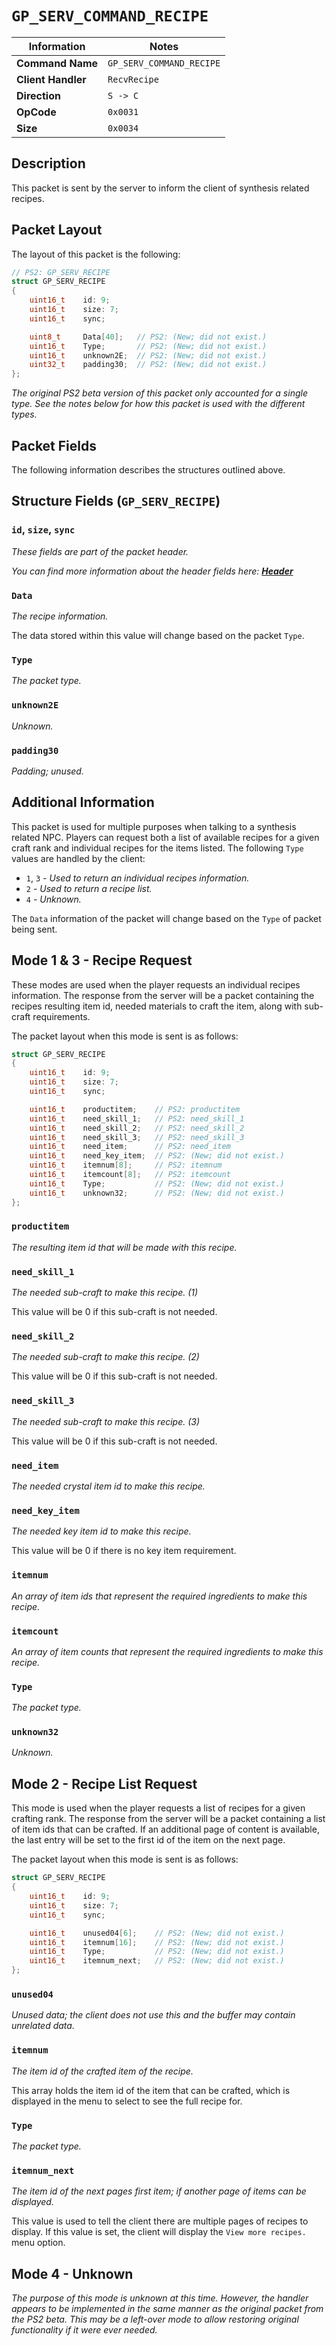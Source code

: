# `GP_SERV_COMMAND_RECIPE`

| Information               | Notes |
|---                        |---    |
| **Command Name**          | `GP_SERV_COMMAND_RECIPE` |
| **Client Handler**        | `RecvRecipe` |
| **Direction**             | `S -> C` |
| **OpCode**                | `0x0031` |
| **Size**                  | `0x0034` |

## Description

This packet is sent by the server to inform the client of synthesis related recipes.

## Packet Layout

The layout of this packet is the following:

```cpp
// PS2: GP_SERV_RECIPE
struct GP_SERV_RECIPE
{
    uint16_t    id: 9;
    uint16_t    size: 7;
    uint16_t    sync;

    uint8_t     Data[40];   // PS2: (New; did not exist.)
    uint16_t    Type;       // PS2: (New; did not exist.)
    uint16_t    unknown2E;  // PS2: (New; did not exist.)
    uint32_t    padding30;  // PS2: (New; did not exist.)
};
```

_The original PS2 beta version of this packet only accounted for a single type. See the notes below for how this packet is used with the different types._

## Packet Fields

The following information describes the structures outlined above.

## Structure Fields (`GP_SERV_RECIPE`)

### `id`, `size`, `sync`

_These fields are part of the packet header._

_You can find more information about the header fields here: [**Header**](/world/HEADER.md)_

### `Data`

_The recipe information._

The data stored within this value will change based on the packet `Type`.

### `Type`

_The packet type._

### `unknown2E`

_Unknown._

### `padding30`

_Padding; unused._

## Additional Information

This packet is used for multiple purposes when talking to a synthesis related NPC. Players can request both a list of available recipes for a given craft rank and individual recipes for the items listed. The following `Type` values are handled by the client:

  - `1`, `3` - _Used to return an individual recipes information._
  - `2` - _Used to return a recipe list._
  - `4` - _Unknown._

The `Data` information of the packet will change based on the `Type` of packet being sent.

## Mode 1 & 3 - Recipe Request

These modes are used when the player requests an individual recipes information. The response from the server will be a packet containing the recipes resulting item id, needed materials to craft the item, along with sub-craft requirements.

The packet layout when this mode is sent is as follows:

```cpp
struct GP_SERV_RECIPE
{
    uint16_t    id: 9;
    uint16_t    size: 7;
    uint16_t    sync;

    uint16_t    productitem;    // PS2: productitem
    uint16_t    need_skill_1;   // PS2: need_skill_1
    uint16_t    need_skill_2;   // PS2: need_skill_2
    uint16_t    need_skill_3;   // PS2: need_skill_3
    uint16_t    need_item;      // PS2: need_item
    uint16_t    need_key_item;  // PS2: (New; did not exist.)
    uint16_t    itemnum[8];     // PS2: itemnum
    uint16_t    itemcount[8];   // PS2: itemcount
    uint16_t    Type;           // PS2: (New; did not exist.)
    uint16_t    unknown32;      // PS2: (New; did not exist.)
};
```

### `productitem`

_The resulting item id that will be made with this recipe._

### `need_skill_1`

_The needed sub-craft to make this recipe. (1)_

This value will be 0 if this sub-craft is not needed.

### `need_skill_2`

_The needed sub-craft to make this recipe. (2)_

This value will be 0 if this sub-craft is not needed.

### `need_skill_3`

_The needed sub-craft to make this recipe. (3)_

This value will be 0 if this sub-craft is not needed.

### `need_item`

_The needed crystal item id to make this recipe._

### `need_key_item`

_The needed key item id to make this recipe._

This value will be 0 if there is no key item requirement.

### `itemnum`

_An array of item ids that represent the required ingredients to make this recipe._

### `itemcount`

_An array of item counts that represent the required ingredients to make this recipe._

### `Type`

_The packet type._

### `unknown32`

_Unknown._

## Mode 2 - Recipe List Request

This mode is used when the player requests a list of recipes for a given crafting rank. The response from the server will be a packet containing a list of item ids that can be crafted. If an additional page of content is available, the last entry will be set to the first id of the item on the next page.

The packet layout when this mode is sent is as follows:

```cpp
struct GP_SERV_RECIPE
{
    uint16_t    id: 9;
    uint16_t    size: 7;
    uint16_t    sync;

    uint16_t    unused04[6];    // PS2: (New; did not exist.)
    uint16_t    itemnum[16];    // PS2: (New; did not exist.)
    uint16_t    Type;           // PS2: (New; did not exist.)
    uint16_t    itemnum_next;   // PS2: (New; did not exist.)
};
```

### `unused04`

_Unused data; the client does not use this and the buffer may contain unrelated data._

### `itemnum`

_The item id of the crafted item of the recipe._

This array holds the item id of the item that can be crafted, which is displayed in the menu to select to see the full recipe for.

### `Type`

_The packet type._

### `itemnum_next`

_The item id of the next pages first item; if another page of items can be displayed._

This value is used to tell the client there are multiple pages of recipes to display. If this value is set, the client will display the `View more recipes.` menu option.

## Mode 4 - Unknown

_The purpose of this mode is unknown at this time. However, the handler appears to be implemented in the same manner as the original packet from the PS2 beta. This may be a left-over mode to allow restoring original functionality if it were ever needed._
